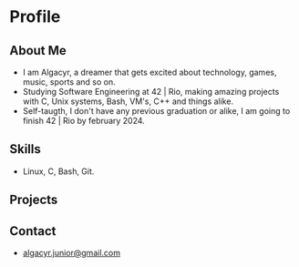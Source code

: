 # Profile

## About Me

- I am Algacyr, a dreamer that gets excited about technology, games, music, sports and so on.
- Studying Software Engineering at 42 | Rio, making amazing projects with C, Unix systems, Bash, VM's, C++ and things alike. 
- Self-taugth, I don't have any previous graduation or alike, I am going to finish 42 | Rio by february 2024.

## Skills

- Linux, C, Bash, Git.

## Projects

## Contact

- algacyr.junior@gmail.com
